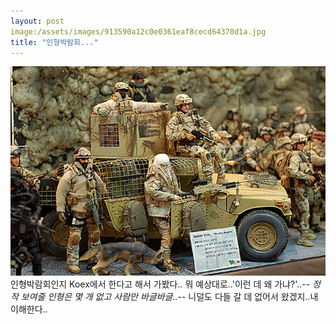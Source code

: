 ```yaml
---
layout: post
image:/assets/images/913590a12c0e0361eaf8cecd64370d1a.jpg
title: "인형박람회..."
---
```



![image](/assets/images/913590a12c0e0361eaf8cecd64370d1a.jpg)
인형박람회인지 Koex에서 한다고 해서 가봤다..
뭐 예상대로..'이런 데 왜 가냐?'..-_-
정작 보여줄 인형은 몇 개 없고 사람만 바글바글..-_-
니덜도 다들 갈 데 없어서 왔겠지..내 이해한다..

